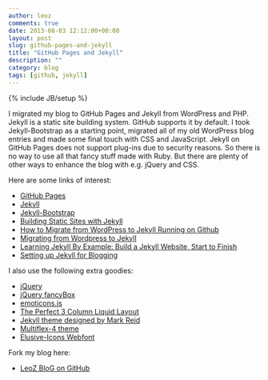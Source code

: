 ```yaml
---
author: leoz
comments: true
date: 2013-08-03 12:12:00+00:00
layout: post
slug: github-pages-and-jekyll
title: "GitHub Pages and Jekyll"
description: ""
category: blog
tags: [github, jekyll]
---
```

{% include JB/setup %}

I migrated my blog to GitHub Pages and Jekyll from WordPress and PHP.
Jekyll is a static site building system. GitHub supports it by default.
I took Jekyll-Bootstrap as a starting point, migrated all of my old WordPress blog entries and made some final touch with CSS and JavaScript.
Jekyll on GitHub Pages does not support plug-ins due to security reasons. So there is no way to use all that fancy stuff made with Ruby.
But there are plenty of other ways to enhance the blog with e.g. jQuery and CSS. 

Here are some links of interest:

  * [GitHub Pages](http://pages.github.com/)
  * [Jekyll](http://jekyllrb.com/)
  * [Jekyll-Bootstrap](http://jekyllbootstrap.com/)
  * [Building Static Sites with Jekyll](http://net.tutsplus.com/tutorials/other/building-static-sites-with-jekyll/)
  * [How to Migrate from WordPress to Jekyll Running on Github](http://johnnycode.com/2012/07/10/how-to-migrate-from-wordpress-to-jekyll-running-on-github/)
  * [Migrating from Wordpress to Jekyll](http://vitobotta.com/how-to-migrate-from-wordpress-to-jekyll/)
  * [Learning Jekyll By Example: Build a Jekyll Website, Start to Finish](http://www.andrewmunsell.com/tutorials/jekyll-by-example/index.html)
  * [Setting up Jekyll for Blogging](http://blog.linweb.tk/2013/03/31/setting-up-jekyll-part-2/)

I also use the following extra goodies:

  * [jQuery](http://jquery.com/)
  * [jQuery fancyBox](http://fancyapps.com/fancybox/)
  * [emoticons.js](https://github.com/kof/emoticons)
  * [The Perfect 3 Column Liquid Layout](http://matthewjamestaylor.com/blog/perfect-3-column.htm)
  * [Jekyll theme designed by Mark Reid](http://mark.reid.name/)
  * [Multiflex-4 theme](http://www.1234.info/webtemplates/multiflex4/)
  * [Elusive-Icons Webfont](http://shoestrap.org/downloads/elusive-icons-webfont/)

Fork my blog here:

  * [LeoZ BloG on GitHub](https://github.com/leoz2011/blog.github.com)


